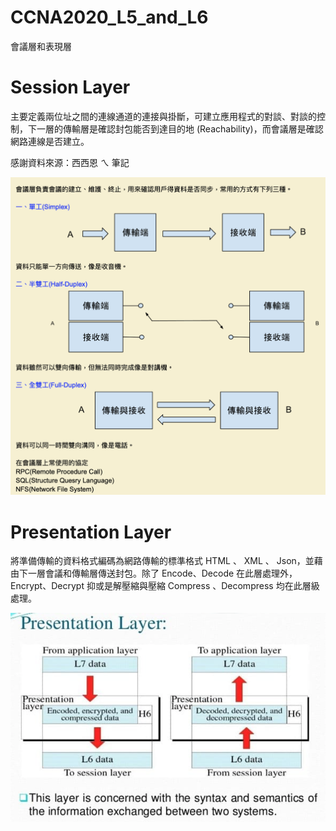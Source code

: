 # CCNA2020_L5_and_L6
會議層和表現層

# Session Layer 

主要定義兩位址之間的連線通道的連接與掛斷，可建立應用程式的對談、對談的控制，下一層的傳輸層是確認封包能否到達目的地 (Reachability)，而會議層是確認網路連線是否建立。



感謝資料來源：西西恩 ㄟ 筆記

![session layer](https://raw.githubusercontent.com/QueenieCplusplus/CCNA2020_L5_and_L6/master/Session_Layer.png)


# Presentation Layer

將準備傳輸的資料格式編碼為網路傳輸的標準格式 HTML 、 XML 、 Json，並藉由下一層會議和傳輸層傳送封包。除了 Encode、Decode 在此層處理外，Encrypt、Decrypt 抑或是解壓縮與壓縮 Compress 、Decompress 均在此層級處理。

![encod & encrypt](https://raw.githubusercontent.com/QueenieCplusplus/CCNA2020_L5_and_L6/master/Presentaion_Layer.png)
